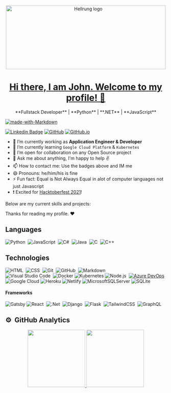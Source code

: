 <!-- PROJECT LOGO -->
<br />
<p align="center">
  <a href="https://github.com/Hellrungj">
    <img src="https://user-images.githubusercontent.com/8736564/134118128-06c9d693-80df-4237-ab34-928ae30aada4.png" alt="Hellrung logo" width="500" height="200">
    <h1 align="center">
      Hi there, I am John. Welcome to my profile! 👋 
    </h1>
  </a>
</p>

<p align="center">
**Fullstack Developer** | **Python** | **.NET** | **JavaScript**
</p>

[![made-with-Markdown](https://img.shields.io/badge/Made%20with-Markdown-1f425f.svg)](http://commonmark.org)

[![Linkedin Badge](https://img.shields.io/badge/-LinkedIn-blue?style=flat-square&logo=Linkedin&logoColor=white&link=https://www.linkedin.com/in/johnjameshellrung/)](https://www.linkedin.com/in/johnjameshellrung/)
[![GitHub](https://img.shields.io/badge/-GitHub-black?style=flat-square&logo=github&link=https://github.com/Hellrungj)](https://github.com/Hellrungj) 
[![GitHub.io](https://img.shields.io/badge/-GitHub.io-black?style=flat-square&logo=google-chrome&link=https://hellrungj.github.io)](https://hellrungj.github.io/) 

- 🔭 I’m currently working as **Application Engineer & Developer**
- 🌱 I’m currently learning `Google Cloud Platform` & `Kubernetes`
- 👯 I’m open for collaboration on any Open Source project 
- 💬 Ask me about anything, I'm happy to help ✌️
- 📫 How to contact me: Use the badges above and IM me
- 😄 Pronouns: he/him/his is fine
- ⚡ Fun fact: Equal is Not Always Equal in alot of computer languages not just Javascript 
-  ❗ Excited for [Hacktoberfest 2021](https://hacktoberfest.digitalocean.com/)!

Below are my current skills and projects:

Thanks for reading my profile. ❤️

## Languages

![Python](https://img.shields.io/badge/-Python-05122A?style=flat&logo=python)&nbsp;
![JavaScript](https://img.shields.io/badge/-JavaScript-05122A?style=flat&logo=javascript)&nbsp;
![C#](https://img.shields.io/badge/c%23-05122A?style=flat&logo=c-sharp&logoColor=white)&nbsp;
![Java](https://img.shields.io/badge/-Java-05122A?style=flat&logo=Java&logoColor=FFA518)&nbsp;
![C](https://img.shields.io/badge/-C-05122A?style=flat&logo=C&logoColor=A8B9CC)&nbsp;
![C++](https://img.shields.io/badge/-C++-05122A?style=flat&logo=C%2B%2B&logoColor=00599C)&nbsp;

## Technologies

![HTML](https://img.shields.io/badge/-HTML-05122A?style=flat&logo=HTML5)&nbsp;
![CSS](https://img.shields.io/badge/-CSS-05122A?style=flat&logo=CSS3&logoColor=1572B6)&nbsp;
![Git](https://img.shields.io/badge/-Git-05122A?style=flat&logo=git)&nbsp;
![GitHub](https://img.shields.io/badge/-GitHub-05122A?style=flat&logo=github)&nbsp;
![Markdown](https://img.shields.io/badge/-Markdown-05122A?style=flat&logo=markdown)\
![Visual Studio Code](https://img.shields.io/badge/-Visual%20Studio%20Code-05122A?style=flat&logo=visual-studio-code&logoColor=007ACC)&nbsp;
![Docker](https://img.shields.io/badge/-Docker-000?&logo=Docker)
![Kubernetes](https://img.shields.io/badge/-Kubernetes-000?&logo=Kubernetes)
![Node.js](https://img.shields.io/badge/-Node.js-05122A?style=flat&logo=node.js)&nbsp;
[![Azure DevOps](https://img.shields.io/badge/-Azure%20DevOps-0175C2?style=flat-square&logo=azureDevops&link=https://github.com/kkoziarski)](https://github.com/kkoziarski) 
![Google Cloud](https://img.shields.io/badge/GoogleCloud-%234285F4.svg?style=flat&logo=google-cloud&logoColor=white)
![Heroku](https://img.shields.io/badge/heroku-%23430098.svg?style=flat&logo=heroku&logoColor=white)
![Netlify](https://img.shields.io/badge/netlify-%23000000.svg?style=flat&logo=netlify&logoColor=#00C7B7)
![MicrosoftSQLServer](https://img.shields.io/badge/Microsoft%20SQL%20Sever-CC2927?style=flat&logo=microsoft%20sql%20server&logoColor=white)
![SQLite](https://img.shields.io/badge/sqlite-%2307405e.svg?style=flat&logo=sqlite&logoColor=white)

#### Frameworks

![Gatsby](https://img.shields.io/badge/-Gatsby-%23663399?&logo=Gatsby)
![React](https://img.shields.io/badge/-React-05122A?style=flat&logo=react)&nbsp;
![.Net](https://img.shields.io/badge/.NET-5C2D91?style=flat&logo=.net&logoColor=white)&nbsp;
![Django](https://img.shields.io/badge/-Django-%23092E20?style=flat&logo=django&logoColor=white)&nbsp;
![Flask](https://img.shields.io/badge/-Flask-05122A?style=flat&logo=flask)&nbsp;
![TailwindCSS](https://img.shields.io/badge/-tailwindcss-white?style=flat&logo=tailwind-css)&nbsp;
![GraphQL](https://img.shields.io/badge/-GraphQL-E10098?style=flat&logo=graphql)&nbsp;


## ⚙️ &nbsp;GitHub Analytics

<p align="center">
  <a href="https://github.com/Hellrungj/">
    <img height="180em" src="https://github-readme-stats-eight-theta.vercel.app/api?username=Hellrungj&show_icons=true&theme=algolia&include_all_commits=true&count_private=true"/>
  <a>
    <img height="180em" src="https://github-readme-streak-stats.herokuapp.com/?user=Naereen&theme=blue-green"/>
  </a>
</p>
